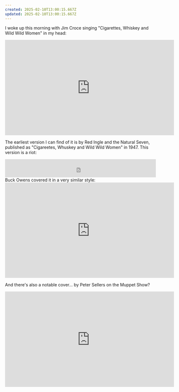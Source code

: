 ```yaml
---
created: 2025-02-10T13:00:15.667Z
updated: 2025-02-10T13:00:15.667Z
---
```

I woke up this morning with Jim Croce singing "Cigarettes, Whiskey and Wild Wild Women" in my head:

<iframe width="560" height="315" src="https://www.youtube.com/embed/CVuk-pAr1h4?si=y8csZ7dmu0sB_XgM" title="YouTube video player" frameborder="0" allow="accelerometer; autoplay; clipboard-write; encrypted-media; gyroscope; picture-in-picture; web-share" referrerpolicy="strict-origin-when-cross-origin" allowfullscreen></iframe>

The earliest version I can find of it is by Red Ingle and the Natural Seven, published as "Cigareetes, Whuskey and Wild Wild Women" in 1947. This version is a riot:

<iframe src="https://archive.org/embed/capitol-15045-b-cigarettes-whiskey-and-wild-wild-women" width="500" height="60" frameborder="0" webkitallowfullscreen="true" mozallowfullscreen="true" allowfullscreen></iframe>
Buck Owens covered it in a very similar style:

<iframe width="560" height="315" src="https://www.youtube.com/embed/v4rY52SWklc?si=ty1e0fZ1G3zzj4VA" title="YouTube video player" frameborder="0" allow="accelerometer; autoplay; clipboard-write; encrypted-media; gyroscope; picture-in-picture; web-share" referrerpolicy="strict-origin-when-cross-origin" allowfullscreen></iframe>

And there's also a notable cover... by Peter Sellers on the Muppet Show?

<iframe width="560" height="315" src="https://www.youtube.com/embed/gkT5J2C8IVs?si=SEI0gmiLM5YYLRcX" title="YouTube video player" frameborder="0" allow="accelerometer; autoplay; clipboard-write; encrypted-media; gyroscope; picture-in-picture; web-share" referrerpolicy="strict-origin-when-cross-origin" allowfullscreen></iframe>